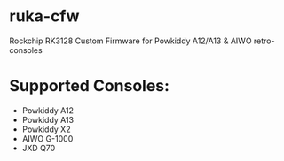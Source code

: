 # ruka-cfw
Rockchip RK3128 Custom Firmware for Powkiddy A12/A13 &amp; AIWO retro-consoles

# Supported Consoles:

* Powkiddy A12
* Powkiddy A13
* Powkiddy X2
* AIWO G-1000
* JXD Q70



